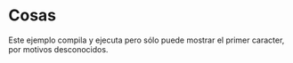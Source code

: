 # Cosas
Este ejemplo compila y ejecuta pero sólo puede mostrar el primer caracter, por
motivos desconocidos.

